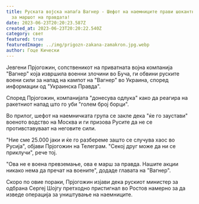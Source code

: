 ```yaml
---
title: Руската војска напаѓа Вагнер - Шефот на наемниците прави шокантна најава
  за маршот на правдата!
date: 2023-06-23T20:20:23.587Z
created_at: 2023-06-23T20:20:22.540Z
category: свет
featured: true
featuredImage: ../img/prigozn-zakana-zamakron.jpg.webp
author: Гоце Кически
---
```

Јевгени Прјогожин, сопственикот на приватната војна компанија "Вагнер" која извршила военни злочини во Буча, ги обвини руските воени сили за напад на кампот на "Вагнер" во Украина, според информации од "Украинска Правда".

Според Прјогожин, компанијата "донесува одлука" како да реагира на ракетниот напад што го уби "голем број борци".

Во прилог, шефот на наемничката група се закле дека "ќе го заустави" военото водство на Москва и ги призова Русите да не се противставуваат на неговите сили.

"Ние сме 25.000 јаки и ќе го разбереме зашто се случува хаос во Русија", објави Прјогожин на Телеграм. "Секој друг може да ни се приклучи", рече тој.

"Ова не е воена превземање, ова е марш за правда. Нашите акции никако нема да пречат на воените", додаде главата на "Вагнер".

Скоро по овие пораки, Прјогожин изјави дека рускиот министер за одбрана Сергеј Шојгу претходно пристигнал во Ростов намерно за да изведе операција за уништување на наемниците.